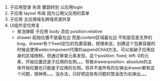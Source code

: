 1. 子应用登录 失效 要跳转到 父应用login
2. 子应用  layout 布局  因为公用父应用的菜单
3. 子应用 主应用域名跨域资源共享 
4. UI组件定位修复
    - 冒泡弹窗  子应用 body 添加 position:relative
    - drawer 起始位置不是最左边 而是content区域最左边 不知是否是无界的bug，drawer有个fixed定位的包裹容器，按理来说，创建这个包裹容器的时候会使用webcomponent代理的appendChild方法，可以突破子应用自身的区域限制，但通过审查元素发现，这个position: fixed; left: 0的元素，开始位置还是子应用的左侧。。。导致drawerposition: absolute的主体开始位置也只能是子应用的左侧。但并不是所有的左弹出drawer都有这个问题，很神奇。。。没办法，只好把这些有问题的暂且改为右弹出。。。